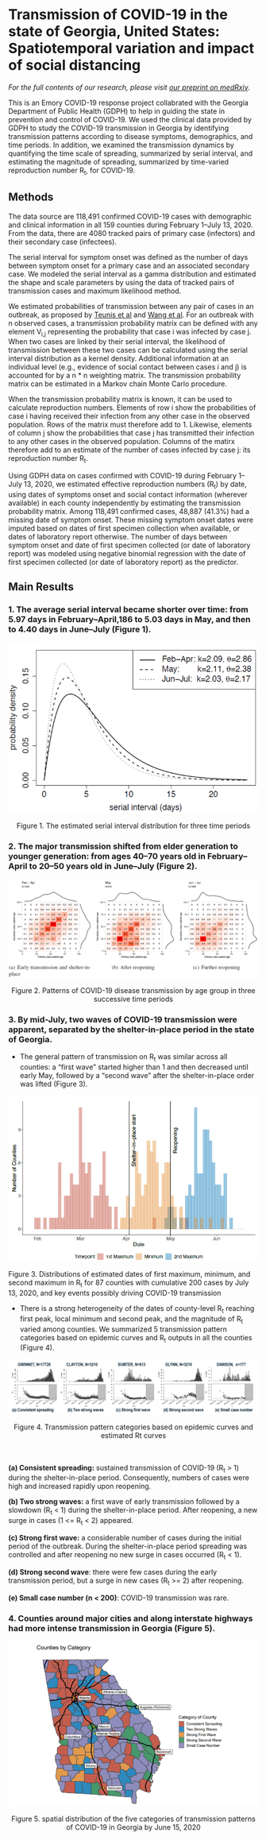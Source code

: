 # Transmission of COVID-19 in the state of Georgia, United States: Spatiotemporal variation and impact of social distancing

*For the full contents of our research, please visit [our preprint on medRxiv](https://www.medrxiv.org/content/10.1101/2020.10.22.20217661v1).*

This is an Emory COVID-19 response project collabrated with the Georgia Department of Public Health (GDPH) to help in guiding the state in prevention and control of COVID-19. We used the clinical data provided by GDPH to study the COVID-19 transmission in Georgia by identifying transmission patterns according to disease symptoms, demographics, and time periods. In addition, we examined the transmission dynamics by quantifying the time scale of spreading, summarized by serial interval, and estimating the magnitude of spreading, summarized by time-varied reproduction number R<sub>t</sub>, for COVID-19. 

## Methods

The data source are 118,491 confirmed COVID-19 cases with demographic and clinical information in all 159 counties during February 1–July 13, 2020. From the data, there are 4080 tracked pairs of primary case (infectors) and their secondary case (infectees).

The serial interval for symptom onset was defined as the number of days between symptom onset for a primary case and an associated secondary case. We modeled the serial interval as a gamma distribution and estimated the shape and scale parameters by using the data of tracked pairs of transmission cases and maximum likelihood method.

We estimated probabilities of transmission between any pair of cases in an outbreak, as proposed by [Teunis et al](https://royalsocietypublishing.org/doi/full/10.1098/rsif.2012.0955?cited-by=yes&legid=royinterface%3B10%2F81%2F20120955) and [Wang et al](https://www.frontiersin.org/articles/10.3389/fmed.2020.00329/full). For an outbreak with n observed cases, a transmission probability matrix can be defined with any element V<sub>i,j</sub> representing the probability that case i was infected by case j. When two cases are linked by their serial interval, the likelihood of transmission between these two cases can be calculated using the serial interval distribution as a kernel density. Additional information at an individual level (e.g., evidence of social contact between cases i and j) is accounted for by a n * n weighting matrix. The transmission probability matrix can be estimated in a Markov chain Monte Carlo procedure.

When the transmission probability matrix is known, it can be used to calculate reproduction numbers. Elements of row i show the probabilities of case i having received their infection from any other case in the observed population. Rows of the matrix must therefore add to 1. Likewise, elements of column j show the probabilities that case j has transmitted their infection to any other cases in the observed population. Columns of the matirx therefore add to an estimate of the number of cases infected by case j: its reproduction number R<sub>t</sub>.

Using GDPH data on cases confirmed with COVID-19 during February 1– July 13, 2020, we estimated effective reproduction numbers (R<sub>t</sub>) by date, using dates of symptoms onset and social contact information (wherever available) in each county independently by estimating the transmission probability matrix. Among 118,491 confirmed cases, 48,887 (41.3%) had a missing date of symptom onset. These missing symptom onset dates were imputed based on dates of first specimen collection when available, or dates of laboratory report otherwise. The number of days between symptom onset and date of first specimen collected (or date of laboratory report) was modeled using negative binomial regression with the date of first specimen collected (or date of laboratory report) as the predictor.

## Main Results

### 1. **The average serial interval became shorter over time: from 5.97 days in February–April,186 to 5.03 days in May, and then to 4.40 days in June–July (Figure 1).**

<p align="center">
  <img src="https://github.com/Holin-Chen/COVID-19-Transmission-Dynamics-GA/blob/main/Paper%20Plots/Picture1.png" />
</p>

<div align="center">
  Figure 1. The estimated serial interval distribution for three time periods
</div>


### 2. **The major transmission shifted from elder generation to younger generation: from ages 40–70 years old in February–April to 20–50 years old in June–July (Figure 2).**

<p align="center">
  <img src="https://github.com/Holin-Chen/COVID-19-Transmission-Dynamics-GA/blob/main/Paper%20Plots/Picture2.png" />
</p>

<div align="center">
  Figure 2. Patterns of COVID-19 disease transmission by age group in three successive time periods
</div>


### 3. **By mid-July, two waves of COVID-19 transmission were apparent, separated by the shelter-in-place period in the state of Georgia.**

- The general pattern of transmission on R<sub>t</sub> was similar across all counties: a “first wave” started higher than 1 and then decreased until early May, followed by a “second wave” after the shelter-in-place order was lifted  (Figure 3).

![alt text](https://github.com/Holin-Chen/COVID-19-Transmission-Dynamics-GA/blob/main/Paper%20Plots/Picture3.png)

Figure 3. Distributions of estimated dates of first maximum, minimum, and second maximum in R<sub>t</sub> for 87 counties with cumulative 200 cases by July 13, 2020, and key events possibly driving COVID-19 transmission

- There is a strong heterogeneity of the dates of county-level R<sub>t</sub> reaching first peak, local minimum and second peak, and the magnitude of R<sub>t</sub> varied among counties. We summarized 5 transmission pattern categories based on epidemic curves and R<sub>t</sub> outputs in all the counties (Figure 4).

![alt text](https://github.com/Holin-Chen/COVID-19-Transmission-Dynamics-GA/blob/main/Paper%20Plots/Picture4.PNG)

<div align="center">
  Figure 4. Transmission pattern categories based on epidemic curves and estimated Rt curves 
</div>
<br/><br/>

**(a) Consistent spreading:** sustained transmission of COVID-19 (R<sub>t</sub> > 1) during the shelter-in-place period. Consequently, numbers of cases were high and increased rapidly upon reopening.

**(b) Two strong waves:** a first wave of early transmission followed by a slowdown (R<sub>t</sub> < 1) during the shelter-in-place period. After reopening, a new surge in cases (1 <= R<sub>t</sub> < 2) appeared.

**(c) Strong first wave:** a considerable number of cases during the initial period of the outbreak. During the shelter-in-place period spreading was controlled and after reopening no new surge in cases occurred (R<sub>t</sub> < 1).

**(d) Strong second wave**: there were few cases during the early transmission period, but a surge in new cases (R<sub>t</sub> >= 2) after reopening.

**(e) Small case number (n < 200)**: COVID-19 transmission was rare.

### 4. **Counties around major cities and along interstate highways had more intense transmission in Georgia (Figure 5).**

<p align="center">
  <img src="https://github.com/Holin-Chen/COVID-19-Transmission-Dynamics-GA/blob/main/Paper%20Plots/Picture5.jpg" />
</p>

<div align="center">
  Figure 5. spatial distribution of the five categories of transmission patterns of COVID-19 in Georgia by June 15, 2020
</div>


